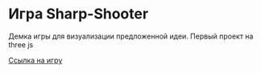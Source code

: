 # Игра Sharp-Shooter

Демка игры для визуализации предложенной идеи. Первый проект на three js

[Ссылка на игру](https://disappear32.github.io/Sharp-Shooter/)
